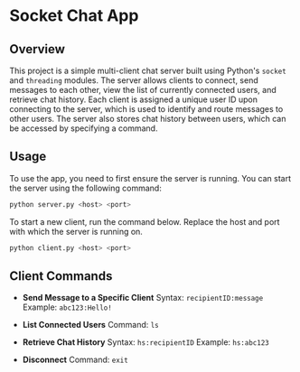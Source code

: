 # Socket Chat App
## Overview
This project is a simple multi-client chat server built using Python's `socket` and `threading` modules. The server allows clients to connect, send messages to each other, view the list of currently connected users, and retrieve chat history. Each client is assigned a unique user ID upon connecting to the server, which is used to identify and route messages to other users. The server also stores chat history between users, which can be accessed by specifying a command.

## Usage
To use the app, you need to first ensure the server is running. You can start the server using the following command:
```bash
python server.py <host> <port>
```
To start a new client, run the command below. Replace the host and port with which the server is running on.
```bash
python client.py <host> <port>
```

## Client Commands
- __Send Message to a Specific Client__
Syntax: `recipientID:message`
Example: `abc123:Hello!`

- __List Connected Users__
Command: `ls`

- __Retrieve Chat History__
Syntax: `hs:recipientID`
Example: `hs:abc123`

- __Disconnect__
Command: `exit`